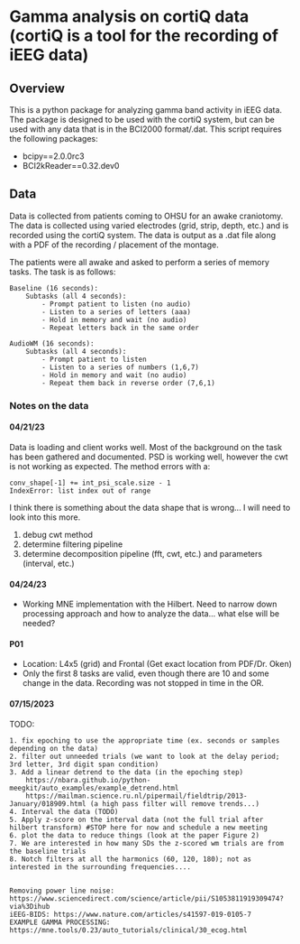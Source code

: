 # Gamma analysis on cortiQ data (cortiQ is a tool for the recording of iEEG data)

## Overview

This is a python package for analyzing gamma band activity in iEEG data. The package is designed to be used with the cortiQ system, but can be used with any data that is in the BCI2000 format/.dat. This script requires the following packages:

* bcipy==2.0.0rc3
* BCI2kReader==0.32.dev0 

## Data

Data is collected from patients coming to OHSU for an awake craniotomy. The data is collected using varied electrodes (grid, strip, depth, etc.) and is recorded using the cortiQ system. The data is output as a .dat file along with a PDF of the recording / placement of the montage. 

The patients were all awake and asked to perform a series of memory tasks. The task is as follows:

    Baseline (16 seconds): 
        Subtasks (all 4 seconds):
            - Prompt patient to listen (no audio)
            - Listen to a series of letters (aaa)
            - Hold in memory and wait (no audio)
            - Repeat letters back in the same order

    AudioWM (16 seconds): 
        Subtasks (all 4 seconds):
            - Prompt patient to listen
            - Listen to a series of numbers (1,6,7)
            - Hold in memory and wait (no audio)
            - Repeat them back in reverse order (7,6,1)



### Notes on the data

#### 04/21/23

Data is loading and client works well. Most of the background on the task has been gathered and documented. PSD is working well, however the cwt is not working as expected. The method errors with a: 

```
conv_shape[-1] += int_psi_scale.size - 1
IndexError: list index out of range
```

I think there is something about the data shape that is wrong... I will need to look into this more.

1. debug cwt method
2. determine filtering pipeline
3. determine decomposition pipeline (fft, cwt, etc.) and parameters (interval, etc.)

#### 04/24/23

- Working MNE implementation with the Hilbert. Need to narrow down processing approach and how to analyze the data... what else will be needed?

#### P01

* Location: L4x5 (grid) and Frontal (Get exact location from PDF/Dr. Oken)
* Only the first 8 tasks are valid, even though there are 10 and some change in the data. Recording was not stopped in time in the OR.

#### 07/15/2023
TODO:

    1. fix epoching to use the appropriate time (ex. seconds or samples depending on the data)
    2. filter out unneeded trials (we want to look at the delay period; 3rd letter, 3rd digit span condition)
    3. Add a linear detrend to the data (in the epoching step) 
        https://nbara.github.io/python-meegkit/auto_examples/example_detrend.html
        https://mailman.science.ru.nl/pipermail/fieldtrip/2013-January/018909.html (a high pass filter will remove trends...)
    4. Interval the data (TODO)
    5. Apply z-score on the interval data (not the full trial after hilbert transform) #STOP here for now and schedule a new meeting
    6. plot the data to reduce things (look at the paper Figure 2)
    7. We are interested in how many SDs the z-scored wm trials are from the baseline trials
    8. Notch filters at all the harmonics (60, 120, 180); not as interested in the surrounding frequencies....


    Removing power line noise: https://www.sciencedirect.com/science/article/pii/S1053811919309474?via%3Dihub
    iEEG-BIDS: https://www.nature.com/articles/s41597-019-0105-7 
    EXAMPLE GAMMA PROCESSING: https://mne.tools/0.23/auto_tutorials/clinical/30_ecog.html 
